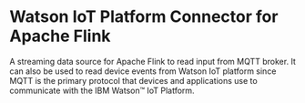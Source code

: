 # Watson IoT Platform Connector for Apache Flink
A streaming data source for Apache Flink to read input from MQTT broker. It can also be used to read device events from Watson IoT platform since MQTT is the primary protocol that devices and applications use to communicate with the IBM Watson™ IoT Platform.


